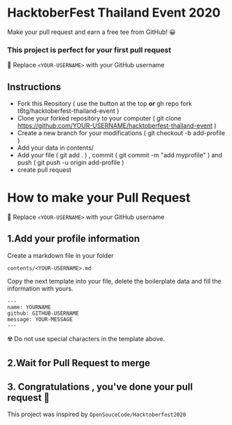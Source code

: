 # HacktoberFest Thailand Event 2020

Make your pull request and earn a free tee from GitHub! 😀

### This project is perfect for your first pull request

🚨 Replace `<YOUR-USERNAME>` with your GitHub username

## Instructions

- Fork this Reository ( use the button at the top <b>or</b> gh repo fork t6tg/hacktoberfest-thailand-event )
- Clone your forked repository to your computer ( git clone https://github.com/YOUR-USERNAME/hacktoberfest-thailand-event )
- Create a new branch for your modifications ( git checkout -b add-profile )
- Add your data in contents/
- Add your file ( git add . ) , commit ( git commit -m "add myprofile" ) and push ( git push -u origin add-profile )
- create pull request

# How to make your Pull Request

🚨 Replace `<YOUR-USERNAME>` with your GitHub username

## 1.Add your profile information

Create a markdown file in your folder

```
contents/<YOUR-USERNAME>.md
```

Copy the next template into your file, delete the boilerplate data and fill the information with yours.

```
---
name: YOURNAME
github: GITHUB-USERNAME
message: YOUR-MESSAGE
---
```

☢️ Do not use special characters in the template above.

## 2.Wait for Pull Request to merge

## 3. Congratulations , you've done your pull request 🎉

This project was inspired by `OpenSouceCode/Hacktoberfest2020`
